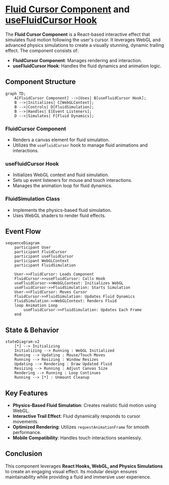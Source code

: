 # [Fluid Cursor Component](fluid-cursor.tsx) and [useFluidCursor Hook](../../hooks/use-fluid-cursor.ts)

The **Fluid Cursor Component** is a React-based interactive effect that simulates fluid motion following the user's cursor. It leverages WebGL and advanced physics simulations to create a visually stunning, dynamic trailing effect. The component consists of:
-  **FluidCursor Component**: Manages rendering and interaction.
-  **useFluidCursor Hook**: Handles the fluid dynamics and animation logic.

## Component Structure

```mermaid
graph TD;
    A[FluidCursor Component] -->|Uses| B[useFluidCursor Hook];
    B -->|Initializes| C[WebGLContext];
    B -->|Controls| D[FluidSimulation];
    B -->|Handles| E[Event Listeners];
    D -->|Simulates| F[Fluid Dynamics];
```

### **FluidCursor Component**

-  Renders a canvas element for fluid simulation.
-  Utilizes the `useFluidCursor` hook to manage fluid animations and interactions.

### **useFluidCursor Hook**

-  Initializes WebGL context and fluid simulation.
-  Sets up event listeners for mouse and touch interactions.
-  Manages the animation loop for fluid dynamics.

### **FluidSimulation Class**

-  Implements the physics-based fluid simulation.
-  Uses WebGL shaders to render fluid effects.

## Event Flow

```mermaid
sequenceDiagram
    participant User
    participant FluidCursor
    participant useFluidCursor
    participant WebGLContext
    participant FluidSimulation

    User->>FluidCursor: Loads Component
    FluidCursor->>useFluidCursor: Calls Hook
    useFluidCursor->>WebGLContext: Initializes WebGL
    useFluidCursor->>FluidSimulation: Starts Simulation
    User->>FluidCursor: Moves Cursor
    FluidCursor->>FluidSimulation: Updates Fluid Dynamics
    FluidSimulation->>WebGLContext: Renders Fluid
    loop Animation Loop
        useFluidCursor->>FluidSimulation: Updates Each Frame
    end
```

## State & Behavior

```mermaid
stateDiagram-v2
    [*] --> Initializing
    Initializing --> Running : WebGL Initialized
    Running --> Updating : Mouse/Touch Moves
    Running --> Resizing : Window Resizes
    Updating --> Rendering : Draw Updated Fluid
    Resizing --> Running : Adjust Canvas Size
    Rendering --> Running : Loop Continues
    Running --> [*] : Unmount Cleanup
```

## Key Features

-  **Physics-Based Fluid Simulation**: Creates realistic fluid motion using WebGL.
-  **Interactive Trail Effect**: Fluid dynamically responds to cursor movements.
-  **Optimized Rendering**: Utilizes `requestAnimationFrame` for smooth performance.
-  **Mobile Compatibility**: Handles touch interactions seamlessly.

## Conclusion

This component leverages **React Hooks, WebGL, and Physics Simulations** to create an engaging visual effect. Its modular design ensures maintainability while providing a fluid and immersive user experience.
